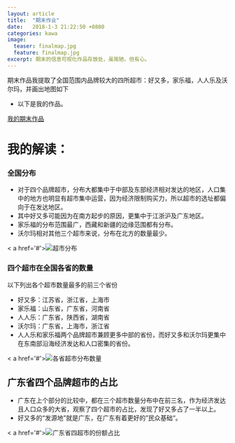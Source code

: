 ```yaml
---
layout: article
title:  "期末作业"
date:   2018-1-3 21:22:50 +0800
categories: kawa
image:
  teaser: finalmap.jpg
  feature: finalmap.jpg
excerpt: 期末的信息可视化作品存放处，虽简陋，但有心。
---
```

期末作品我提取了全国范围内品牌较大的四所超市：好又多，家乐福，人人乐及沃尔玛，并画出地图如下
 + 以下是我的作品。
 
[我的期末作品](https://public.tableau.com/views/1_5282/1?:embed=y&:display_count=yes&publish=yes)
# 我的解读：
### 全国分布
 + 对于四个品牌超市，分布大都集中于中部及东部经济相对发达的地区，人口集中的地方也明显有超市集中运营，因为经济限制购买力，所以超市的选址都偏向于在发达地区。
 + 其中好又多可能因为在南方起步的原因，更集中于江浙沪及广东地区。
 + 家乐福的分布范围最广，西藏和新疆的边缘范围都有分布。
 + 沃尔玛相对其他三个超市来说，分布在北方的数量最少。
 <div class='tableauPlaceholder' id='viz1515163745096' style='position: relative'><noscript>< a href='#'><img alt='超市分布 ' src='https:&#47;&#47;public.tableau.com&#47;static&#47;images&#47;1_&#47;1_5282&#47;1&#47;1_rss.png' style='border: none' /></ a></noscript><object class='tableauViz'  style='display:none;'><param name='host_url' value='https%3A%2F%2Fpublic.tableau.com%2F' /> <param name='embed_code_version' value='3' /> <param name='site_root' value='' /><param name='name' value='1_5282&#47;1' /><param name='tabs' value='no' /><param name='toolbar' value='yes' /><param name='static_image' value='https:&#47;&#47;public.tableau.com&#47;static&#47;images&#47;1_&#47;1_5282&#47;1&#47;1.png' /> <param name='animate_transition' value='yes' /><param name='display_static_image' value='yes' /><param name='display_spinner' value='yes' /><param name='display_overlay' value='yes' /><param name='display_count' value='yes' /></object></div><script type='text/javascript'>var divElement = document.getElementById('viz1515163745096');var vizElement = divElement.getElementsByTagName('object')[0];vizElement.style.width='100%';vizElement.style.height=(divElement.offsetWidth*0.75)+'px';var scriptElement = document.createElement('script');scriptElement.src = 'https://public.tableau.com/javascripts/api/viz_v1.js';vizElement.parentNode.insertBefore(scriptElement, vizElement);</script>
 
### 四个超市在全国各省的数量
以下列出各个超市数量最多的前三个省份
 + 好又多：江苏省，浙江省，上海市
 + 家乐福：山东省，广东省，河南省
 + 人人乐：广东省，陕西省，湖南省
 + 沃尔玛：广东省，上海市，浙江省
 + 人人乐和家乐福两个品牌超市兼顾更多中部的省份，而好又多和沃尔玛更集中在东南部沿海经济发达和人口密集的省份。
 <div class='tableauPlaceholder' id='viz1515163882624' style='position: relative'><noscript>< a href='#'><img alt='各省超市分布数量 ' src='https:&#47;&#47;public.tableau.com&#47;static&#47;images&#47;1_&#47;1_5282&#47;2&#47;1_rss.png' style='border: none' /></ a></noscript><object class='tableauViz'  style='display:none;'><param name='host_url' value='https%3A%2F%2Fpublic.tableau.com%2F' /> <param name='embed_code_version' value='3' /> <param name='site_root' value='' /><param name='name' value='1_5282&#47;2' /><param name='tabs' value='no' /><param name='toolbar' value='yes' /><param name='static_image' value='https:&#47;&#47;public.tableau.com&#47;static&#47;images&#47;1_&#47;1_5282&#47;2&#47;1.png' /> <param name='animate_transition' value='yes' /><param name='display_static_image' value='yes' /><param name='display_spinner' value='yes' /><param name='display_overlay' value='yes' /><param name='display_count' value='yes' /></object></div><script type='text/javascript'>var divElement = document.getElementById('viz1515163882624');var vizElement = divElement.getElementsByTagName('object')[0];vizElement.style.width='100%';vizElement.style.height=(divElement.offsetWidth*0.75)+'px';var scriptElement = document.createElement('script');scriptElement.src = 'https://public.tableau.com/javascripts/api/viz_v1.js';vizElement.parentNode.insertBefore(scriptElement, vizElement);</script>
 
 ## 广东省四个品牌超市的占比
  + 广东在上个部分的比较中，都在三个超市数量分布中在前三名，作为经济发达且人口众多的大省，观察了四个超市的占比，发现了好又多占了一半以上。
  + 好又多的“发源地”就是广东，在广东有着更好的”民众基础“。
 <div class='tableauPlaceholder' id='viz1515164055884' style='position: relative'><noscript>< a href='#'><img alt='广东省四超市的份额占比 ' src='https:&#47;&#47;public.tableau.com&#47;static&#47;images&#47;1_&#47;1_5282&#47;3&#47;1_rss.png' style='border: none' /></ a></noscript><object class='tableauViz'  style='display:none;'><param name='host_url' value='https%3A%2F%2Fpublic.tableau.com%2F' /> <param name='embed_code_version' value='3' /> <param name='site_root' value='' /><param name='name' value='1_5282&#47;3' /><param name='tabs' value='no' /><param name='toolbar' value='yes' /><param name='static_image' value='https:&#47;&#47;public.tableau.com&#47;static&#47;images&#47;1_&#47;1_5282&#47;3&#47;1.png' /> <param name='animate_transition' value='yes' /><param name='display_static_image' value='yes' /><param name='display_spinner' value='yes' /><param name='display_overlay' value='yes' /><param name='display_count' value='yes' /></object></div><script type='text/javascript'>var divElement = document.getElementById('viz1515164055884');var vizElement = divElement.getElementsByTagName('object')[0];vizElement.style.width='100%';vizElement.style.height=(divElement.offsetWidth*0.75)+'px';var scriptElement = document.createElement('script');scriptElement.src = 'https://public.tableau.com/javascripts/api/viz_v1.js';vizElement.parentNode.insertBefore(scriptElement, vizElement);</script>